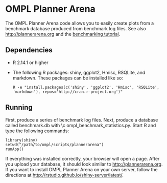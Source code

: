 # OMPL Planner Arena

The OMPL Planner Arena code allows you to easily create plots from a benchmark database produced from benchmark log files. See also http://plannerarena.org and the [benchmarking tutorial](benchmark.html).


## Dependencies

- R 2.14.1 or higher
- The following R packages: shiny, ggplot2, Hmisc, RSQLite, and markdown. These packages can be installed like so:

      R -e "install.packages(c('shiny', 'ggplot2', 'Hmisc', 'RSQLite', 'markdown'), repos='http://cran.r-project.org')"


## Running

First, produce a series of benchmark log files. Next, produce a database called benchmark.db with \c ompl_benchmark_statistics.py. Start R and type the following commands:

    library(shiny)
    setwd("/path/to/ompl/scripts/plannerarena")
    runApp()

If everything was installed correctly, your browser will open a page. After you upload your database, it should look similar to http://plannerarena.org. If you want to install OMPL Planner Arena on your own server, follow the directions at http://rstudio.github.io/shiny-server/latest/.
